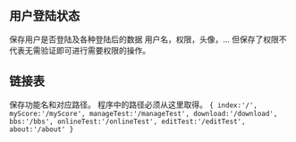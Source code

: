 ## 用户登陆状态
保存用户是否登陆及各种登陆后的数据
用户名，权限，头像，...
但保存了权限不代表无需验证即可进行需要权限的操作。

## 链接表
保存功能名和对应路径。
程序中的路径必须从这里取得。
`
{
	index:'/',
	myScore:'/myScore',
	manageTest:'/manageTest',
	download:'/download',
	bbs:'/bbs',
	onlineTest:'/onlineTest',
	editTest:'/editTest',
	about:'/about'
}
`
